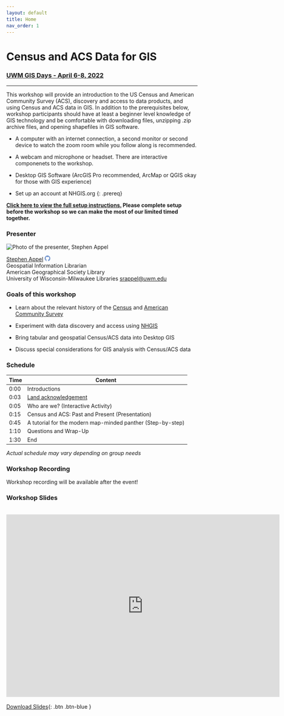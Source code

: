 ```yaml
---
layout: default
title: Home
nav_order: 1
---
```

# Census and ACS Data for GIS
### [UWM GIS Days - April 6-8, 2022](https://uwm.edu/gis-council/gisday/gisday-program/)  
  
____

This workshop will provide an introduction to the US Census and American Community Survey (ACS), discovery and access to data products, and using Census and ACS data in GIS. In addition to the prerequisites below, workshop participants should have at least a beginner level knowledge of GIS technology and be comfortable with downloading files, unzipping .zip archive files, and opening shapefiles in GIS software.

- A computer with an internet connection, a second monitor or second device to watch the zoom room while you follow along is recommended.

- A webcam and microphone or headset. There are interactive componenets to the workshop.

- Desktop GIS Software (ArcGIS Pro recommended, ArcMap or QGIS okay for those with GIS experience)

- Set up an account at NHGIS.org
{: .prereq}

**[Click here to view the full setup instructions.](content/setup) Please complete setup before the workshop so we can make the most of our limited timed together.**

### Presenter

<img src='https://uwm.edu/libraries/wp-content/uploads/sites/59/2018/12/appel.jpg' width='250' alt='Photo of the presenter, Stephen Appel'>

[Stephen Appel](https://srappel.github.io) <a href='https://github.com/srappel' target='_blank'><img src='content/img/GitHub-Mark-custom.svg' style='width:15px; padding:0; border:none !important;'></a>    
Geospatial Information Librarian  
American Geographical Society Library <br>
University of Wisconsin-Milwaukee Libraries 
[srappel@uwm.edu](mailto:srappel@uwm.edu)  


### Goals of this workshop

- Learn about the relevant history of the [Census](https://en.wikipedia.org/wiki/United_States_Census) and [American Community Survey](https://en.wikipedia.org/wiki/American_Community_Survey)

- Experiment with data discovery and access using [NHGIS](https://www.nhgis.org)

- Bring tabular and geospatial Census/ACS data into Desktop GIS

- Discuss special considerations for GIS analysis with Census/ACS data

### Schedule

| Time | Content
| --- | ---
| 0:00 | Introductions
| 0:03 | [Land acknowledgement](content/land-acknowledgement)
| 0:05 | Who are we? (Interactive Activity)
| 0:15 | Census and ACS: Past and Present (Presentation)
| 0:45| A tutorial for the modern map-minded panther (Step-by-step)
| 1:10 | Questions and Wrap-Up
| 1:30 | End


_Actual schedule may vary depending on group needs_

### Workshop Recording

Workshop recording will be available after the event!


### Workshop Slides
<br>

<iframe src="https://docs.google.com/presentation/d/18XQI6sHZK7y8Traw-rWPqFg-AWct8HLFJxg4snVUVps/embed?start=false&loop=false&delayms=3000" frameborder="0" width="720" height="480" allowfullscreen="true" mozallowfullscreen="true" webkitallowfullscreen="true"></iframe>

[Download Slides](https://docs.google.com/presentation/d/18XQI6sHZK7y8Traw-rWPqFg-AWct8HLFJxg4snVUVps/export/pdf){: .btn .btn-blue }